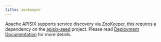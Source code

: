```yaml
---
title: zookeeper
---
```


<!--
#
# Licensed to the Apache Software Foundation (ASF) under one or more
# contributor license agreements.  See the NOTICE file distributed with
# this work for additional information regarding copyright ownership.
# The ASF licenses this file to You under the Apache License, Version 2.0
# (the "License"); you may not use this file except in compliance with
# the License.  You may obtain a copy of the License at
#
#     http://www.apache.org/licenses/LICENSE-2.0
#
# Unless required by applicable law or agreed to in writing, software
# distributed under the License is distributed on an "AS IS" BASIS,
# WITHOUT WARRANTIES OR CONDITIONS OF ANY KIND, either express or implied.
# See the License for the specific language governing permissions and
# limitations under the License.
#
-->

Apache APISIX supports service discovery via [ZooKeeper](https://zookeeper.apache.org/), this requires a dependency on the [apisix-seed](https://github.com/api7/apisix-seed) project. Please read [Deployment Documentation](https://github.com/api7/apisix-seed/blob/main/docs/en/latest/zookeeper.md) for more details.

